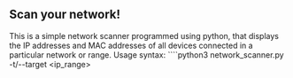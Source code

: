 ## Scan your network!

This is a simple network scanner programmed using python, that displays the IP addresses and MAC addresses of all devices connected in a particular network or range.
Usage syntax: ````python3 network_scanner.py -t/--target <ip_range>
